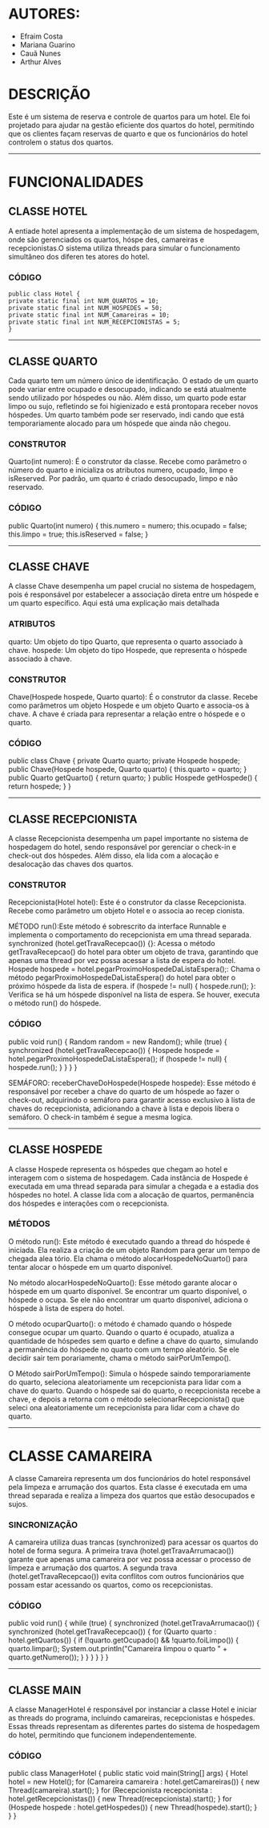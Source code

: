 # AUTORES: 
- Efraim Costa
- Mariana Guarino
- Cauã Nunes
- Arthur Alves 

# DESCRIÇÃO

Este é um sistema de reserva e controle de quartos para um hotel. Ele foi projetado para ajudar na gestão 
eficiente dos quartos do hotel, permitindo que os clientes façam reservas de quarto e que os funcionários 
do hotel controlem o status dos quartos.
____________________________________________________________________________________________________________________________________

# FUNCIONALIDADES

## CLASSE HOTEL

A entiade hotel apresenta a implementação de um sistema de hospedagem, onde são gerenciados os quartos, hóspe
des, camareiras e recepcionistas.O sistema utiliza threads para simular o funcionamento simultâneo dos diferen
tes atores do hotel.

### CÓDIGO

    public class Hotel {
    private static final int NUM_QUARTOS = 10;
    private static final int NUM_HOSPEDES = 50;
    private static final int NUM_Camareiras = 10;
    private static final int NUM_RECEPCIONISTAS = 5;
    }

____________________________________________________________________________________________________________________________________

## CLASSE QUARTO 

Cada quarto tem um número único de identificação. O estado de um quarto pode variar entre ocupado e desocupado, 
indicando se está atualmente sendo utilizado por hóspedes ou não. Além disso, um quarto pode estar limpo ou sujo, 
refletindo se foi higienizado e está prontopara receber novos hóspedes. Um quarto também pode ser reservado, indi
cando que está temporariamente alocado para um hóspede que ainda não chegou.

### CONSTRUTOR 
Quarto(int numero): É o construtor da classe. Recebe como parâmetro o número do quarto e inicializa os atributos 
numero, ocupado, limpo e isReserved. Por padrão, um quarto é criado desocupado, limpo e não reservado.


### CÓDIGO 

public Quarto(int numero) {
    this.numero = numero;
    this.ocupado = false;
    this.limpo = true;
    this.isReserved = false;
}
_____________________________________________________________________________________________________________________________________

## CLASSE CHAVE 

A classe Chave desempenha um papel crucial no sistema de hospedagem, pois é responsável por estabelecer a associação
direta entre um hóspede e um quarto específico. Aqui está uma explicação mais detalhada

### ATRIBUTOS
quarto: Um objeto do tipo Quarto, que representa o quarto associado à chave.
hospede: Um objeto do tipo Hospede, que representa o hóspede associado à chave.

### CONSTRUTOR
Chave(Hospede hospede, Quarto quarto): É o construtor da classe. Recebe como parâmetros um objeto Hospede e um objeto 
Quarto e associa-os à chave. A chave é criada para representar a relação entre o hóspede e o quarto.


### CÓDIGO

public class Chave {
    private Quarto quarto;
    private Hospede hospede;
    public Chave(Hospede hospede, Quarto quarto) {
        this.quarto = quarto;
    }
    public Quarto getQuarto() {
        return quarto;
    }
    public Hospede getHospede() {
        return hospede;
    }
}
________________________________________________________________________________________________________________________________________

## CLASSE RECEPCIONISTA 

A classe Recepcionista desempenha um papel importante no sistema de hospedagem do hotel, sendo responsável por gerenciar o check-in 
e check-out dos hóspedes. Além disso, ela lida com a alocação e desalocação das chaves dos quartos.

### CONSTRUTOR 
Recepcionista(Hotel hotel): Este é o construtor da classe Recepcionista. Recebe como parâmetro um objeto Hotel e o associa ao recep
cionista.

MÉTODO run():Este método é sobrescrito da interface Runnable e implementa o comportamento do recepcionista em uma thread separada.
synchronized (hotel.getTravaRecepcao()) {}: Acessa o método getTravaRecepcao() do hotel para obter um objeto de trava, garantindo que 
apenas uma thread por vez possa acessar a lista de espera do hotel.
Hospede hospede = hotel.pegarProximoHospedeDaListaEspera();: Chama o método pegarProximoHospedeDaListaEspera() do hotel para obter o
próximo hóspede da lista de espera. 
if (hospede != null) { hospede.run(); }: Verifica se há um hóspede disponível na lista de espera. Se houver, executa o método run() 
do hóspede.


### CÓDIGO

public void run() {
    Random random = new Random();
    while (true) {
        synchronized (hotel.getTravaRecepcao()) {
            Hospede hospede = hotel.pegarProximoHospedeDaListaEspera();
            if (hospede != null) {
                hospede.run();
            }
        }
    }
}

SEMÁFORO:
receberChaveDoHospede(Hospede hospede): Esse método é responsável por receber a chave do quarto de um hóspede ao fazer o check-out, 
adquirindo o semáforo para garantir acesso exclusivo à lista de chaves do recepcionista, adicionando a chave à lista e depois libera o 
semáforo. O check-in também é segue a mesma logica.

_________________________________________________________________________________________________________________________________________

## CLASSE HOSPEDE 

A classe Hospede representa os hóspedes que chegam ao hotel e interagem com o sistema de hospedagem. Cada instância de Hospede é executada 
em uma thread separada para simular a chegada e a estadia dos hóspedes no hotel. A classe lida com a alocação de quartos, permanência dos 
hóspedes e interações com o recepcionista.

### MÉTODOS

O método run():
Este método é executado quando a thread do hóspede é iniciada. Ela realiza a criação de um objeto Random para gerar um tempo de chegada alea
tório. Ela chama o método alocarHospedeNoQuarto() para tentar alocar o hóspede em um quarto disponível.

No método alocarHospedeNoQuarto(): Esse método garante alocar o hóspede em um quarto disponível. Se encontrar um quarto disponível, o hóspede 
o ocupa. Se ele não encontrar um quarto disponível, adiciona o hóspede à lista de espera do hotel.

O método ocuparQuarto(): o método é chamado quando o hóspede consegue ocupar um quarto. Quando o quarto é ocupado, atualiza a quantidade de 
hóspedes sem quarto e define a chave do quarto, simulando a permanência do hóspede no quarto com um tempo aleatório. Se ele decidir sair tem
porariamente, chama o método sairPorUmTempo().

O Método sairPorUmTempo(): Simula o hóspede saindo temporariamente do quarto, seleciona aleatoriamente um recepcionista para lidar com a chave 
do quarto. Quando o hóspede sai do quarto, o recepcionista recebe a chave, e depois a retorna com o método selecionarRecepcionista() que seleci
ona aleatoriamente um recepcionista para lidar com a chave do quarto.

___________________________________________________________________________________________________________________________________________

# CLASSE CAMAREIRA 

A classe Camareira representa um dos funcionários do hotel responsável pela limpeza e arrumação dos quartos. Esta classe é executada em uma
 thread separada e realiza a limpeza dos quartos que estão desocupados e sujos.

### SINCRONIZAÇÃO

A camareira utiliza duas trancas (synchronized) para acessar os quartos do hotel de forma segura.
A primeira trava (hotel.getTravaArrumacao()) garante que apenas uma camareira por vez possa acessar o processo de limpeza e arrumação dos quartos.
A segunda trava (hotel.getTravaRecepcao()) evita conflitos com outros funcionários que possam estar acessando os quartos, como os recepcionistas.


### CÓDIGO

public void run() {
    while (true) {
        synchronized (hotel.getTravaArrumacao()) {
            synchronized (hotel.getTravaRecepcao()) {
                for (Quarto quarto : hotel.getQuartos()) {
                    if (!quarto.getOcupado() && !quarto.foiLimpo()) {
                        quarto.limpar();
                        System.out.println("Camareira limpou o quarto " + quarto.getNumero());
                    }
                }
            }
        }
    }
}


________________________________________________________________________________________________________________________________________________________

## CLASSE MAIN

A classe ManagerHotel é responsável por instanciar a classe Hotel e iniciar as threads do programa, incluindo camareiras, recepcionistas e hóspedes.
Essas threads representam as diferentes partes do sistema de hospedagem do hotel, permitindo que funcionem independentemente.

### CÓDIGO

 public class ManagerHotel {
    public static void main(String[] args) {
        Hotel hotel = new Hotel();
        for (Camareira camareira : hotel.getCamareiras()) {
            new Thread(camareira).start();
        }
        for (Recepcionista recepcionista : hotel.getRecepcionistas()) {
            new Thread(recepcionista).start();
        }
        for (Hospede hospede : hotel.getHospedes()) {
            new Thread(hospede).start();
        }
    }
}

